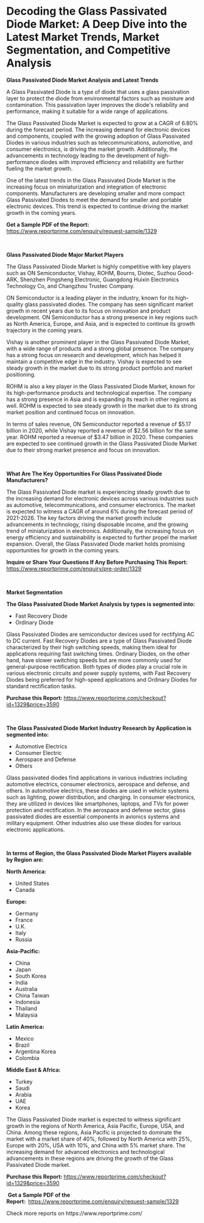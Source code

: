 <p><h1>Decoding the Glass Passivated Diode Market: A Deep Dive into the Latest Market Trends, Market Segmentation, and Competitive Analysis</h1></p><p><strong>Glass Passivated Diode Market Analysis and Latest Trends</strong></p>
<p><p>A Glass Passivated Diode is a type of diode that uses a glass passivation layer to protect the diode from environmental factors such as moisture and contamination. This passivation layer improves the diode's reliability and performance, making it suitable for a wide range of applications.</p><p>The Glass Passivated Diode Market is expected to grow at a CAGR of 6.80% during the forecast period. The increasing demand for electronic devices and components, coupled with the growing adoption of Glass Passivated Diodes in various industries such as telecommunications, automotive, and consumer electronics, is driving the market growth. Additionally, the advancements in technology leading to the development of high-performance diodes with improved efficiency and reliability are further fueling the market growth.</p><p>One of the latest trends in the Glass Passivated Diode Market is the increasing focus on miniaturization and integration of electronic components. Manufacturers are developing smaller and more compact Glass Passivated Diodes to meet the demand for smaller and portable electronic devices. This trend is expected to continue driving the market growth in the coming years.</p></p>
<p><strong>Get a Sample PDF of the Report:&nbsp;</strong> <a href="https://www.reportprime.com/enquiry/request-sample/1329">https://www.reportprime.com/enquiry/request-sample/1329</a></p>
<p>&nbsp;</p>
<p><strong>Glass Passivated Diode Major Market Players</strong></p>
<p><p>The Glass Passivated Diode Market is highly competitive with key players such as ON Semiconductor, Vishay, ROHM, Bourns, Diotec, Suzhou Good-ARK, Shenzhen Pingsheng Electronic, Guangdong Huixin Electronics Technology Co, and Changzhou Trustec Company.</p><p>ON Semiconductor is a leading player in the industry, known for its high-quality glass passivated diodes. The company has seen significant market growth in recent years due to its focus on innovation and product development. ON Semiconductor has a strong presence in key regions such as North America, Europe, and Asia, and is expected to continue its growth trajectory in the coming years.</p><p>Vishay is another prominent player in the Glass Passivated Diode Market, with a wide range of products and a strong global presence. The company has a strong focus on research and development, which has helped it maintain a competitive edge in the industry. Vishay is expected to see steady growth in the market due to its strong product portfolio and market positioning.</p><p>ROHM is also a key player in the Glass Passivated Diode Market, known for its high-performance products and technological expertise. The company has a strong presence in Asia and is expanding its reach in other regions as well. ROHM is expected to see steady growth in the market due to its strong market position and continued focus on innovation.</p><p>In terms of sales revenue, ON Semiconductor reported a revenue of $5.17 billion in 2020, while Vishay reported a revenue of $2.56 billion for the same year. ROHM reported a revenue of $3.47 billion in 2020. These companies are expected to see continued growth in the Glass Passivated Diode Market due to their strong market presence and focus on innovation.</p></p>
<p>&nbsp;</p>
<p><strong>What Are The Key Opportunities For Glass Passivated Diode Manufacturers?</strong></p>
<p><p>The Glass Passivated Diode market is experiencing steady growth due to the increasing demand for electronic devices across various industries such as automotive, telecommunications, and consumer electronics. The market is expected to witness a CAGR of around 6% during the forecast period of 2021-2026. The key factors driving the market growth include advancements in technology, rising disposable income, and the growing trend of miniaturization in electronics. Additionally, the increasing focus on energy efficiency and sustainability is expected to further propel the market expansion. Overall, the Glass Passivated Diode market holds promising opportunities for growth in the coming years.</p></p>
<p><strong>Inquire or Share Your Questions If Any Before Purchasing This Report:</strong> <a href="https://www.reportprime.com/enquiry/pre-order/1329">https://www.reportprime.com/enquiry/pre-order/1329</a></p>
<p>&nbsp;</p>
<p><strong>Market Segmentation</strong></p>
<p><strong>The Glass Passivated Diode Market Analysis by types is segmented into:</strong></p>
<p><ul><li>Fast Recovery Diode</li><li>Ordinary Diode</li></ul></p>
<p><p>Glass Passivated Diodes are semiconductor devices used for rectifying AC to DC current. Fast Recovery Diodes are a type of Glass Passivated Diode characterized by their high switching speeds, making them ideal for applications requiring fast switching times. Ordinary Diodes, on the other hand, have slower switching speeds but are more commonly used for general-purpose rectification. Both types of diodes play a crucial role in various electronic circuits and power supply systems, with Fast Recovery Diodes being preferred for high-speed applications and Ordinary Diodes for standard rectification tasks.</p></p>
<p><strong>Purchase this Report:&nbsp;</strong><a href="https://www.reportprime.com/checkout?id=1329&price=3590">https://www.reportprime.com/checkout?id=1329&price=3590</a></p>
<p>&nbsp;</p>
<p><strong>The Glass Passivated Diode Market Industry Research by Application is segmented into:</strong></p>
<p><ul><li>Automotive Electrics</li><li>Consumer Electric</li><li>Aerospace and Defense</li><li>Others</li></ul></p>
<p><p>Glass passivated diodes find applications in various industries including automotive electrics, consumer electronics, aerospace and defense, and others. In automotive electrics, these diodes are used in vehicle systems such as lighting, power distribution, and charging. In consumer electronics, they are utilized in devices like smartphones, laptops, and TVs for power protection and rectification. In the aerospace and defense sector, glass passivated diodes are essential components in avionics systems and military equipment. Other industries also use these diodes for various electronic applications.</p></p>
<p>&nbsp;</p>
<p><strong>In terms of Region, the Glass Passivated Diode Market Players available by Region are:</strong></p>
<p>
    <p> <strong> North America: </strong>
        <ul>
            <li>United States</li>
            <li>Canada</li>
        </ul>
        </p> 
    <p> <strong> Europe: </strong>
        <ul>
            <li>Germany</li>
            <li>France</li>
            <li>U.K.</li>
            <li>Italy</li>
            <li>Russia</li>
        </ul>
        </p> 
    <p> <strong> Asia-Pacific: </strong>
        <ul>
            <li>China</li>
            <li>Japan</li>
            <li>South Korea</li>
            <li>India</li>
            <li>Australia</li>
            <li>China Taiwan</li>
            <li>Indonesia</li>
            <li>Thailand</li>
            <li>Malaysia</li>
        </ul>
        </p> 
    <p> <strong> Latin America: </strong>
        <ul>
            <li>Mexico</li>
            <li>Brazil</li>
            <li>Argentina Korea</li>
            <li>Colombia</li>
        </ul>
        </p> 
    <p> <strong> Middle East & Africa: </strong>
        <ul>
            <li>Turkey</li>
            <li>Saudi</li>
            <li>Arabia</li>
            <li>UAE</li>
            <li>Korea</li>
        </ul>
    </p>
    </p>
<p><p>The Glass Passivated Diode market is expected to witness significant growth in the regions of North America, Asia Pacific, Europe, USA, and China. Among these regions, Asia Pacific is projected to dominate the market with a market share of 40%, followed by North America with 25%, Europe with 20%, USA with 10%, and China with 5% market share. The increasing demand for advanced electronics and technological advancements in these regions are driving the growth of the Glass Passivated Diode market.</p></p>
<p><strong>Purchase this Report: </strong><a href="https://www.reportprime.com/checkout?id=1329&price=3590">https://www.reportprime.com/checkout?id=1329&price=3590</a></p>
<p>&nbsp;<strong>Get a Sample PDF of the Report:&nbsp;&nbsp;</strong><a href="https://www.reportprime.com/enquiry/request-sample/1329">https://www.reportprime.com/enquiry/request-sample/1329</a></p>
<p><strong></strong></p>
<p>Check more reports on https://www.reportprime.com/</p>